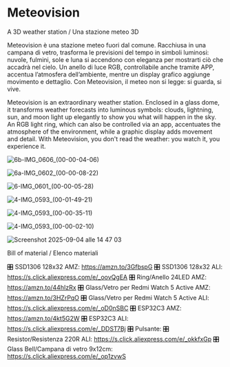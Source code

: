 # Meteovision
A 3D weather station / Una stazione meteo 3D

Meteovision è una stazione meteo fuori dal comune.
Racchiusa in una campana di vetro, trasforma le previsioni del tempo in simboli luminosi: nuvole, fulmini, sole e luna si accendono con eleganza per mostrarti ciò che accadrà nel cielo.
Un anello di luce RGB, controllabile anche tramite APP, accentua l’atmosfera dell’ambiente, mentre un display grafico aggiunge movimento e dettaglio.
Con Meteovision, il meteo non si legge: si guarda, si vive.

Meteovision is an extraordinary weather station.
Enclosed in a glass dome, it transforms weather forecasts into luminous symbols: clouds, lightning, sun, and moon light up elegantly to show you what will happen in the sky.
An RGB light ring, which can also be controlled via an app, accentuates the atmosphere of the environment, while a graphic display adds movement and detail.
With Meteovision, you don't read the weather: you watch it, you experience it.

![6b-IMG_0606_(00-00-04-06)](https://github.com/user-attachments/assets/794eafb1-4a3d-442d-bc7a-994e5ea5aa42)

![6a-IMG_0602_(00-00-08-22)](https://github.com/user-attachments/assets/2814e713-6e87-4a28-b374-37a3f19fbee4)

![6-IMG_0601_(00-00-05-28)](https://github.com/user-attachments/assets/b3b621fd-aabd-4816-b654-f3bb1c24875e)

![4-IMG_0593_(00-01-49-21)](https://github.com/user-attachments/assets/695c1694-8672-4bd6-a8a3-1ebcbb4f860c)

![4-IMG_0593_(00-00-35-11)](https://github.com/user-attachments/assets/3950c57c-48f3-44b8-a08d-137d5b43ed77)

![4-IMG_0593_(00-00-02-10)](https://github.com/user-attachments/assets/8f880b22-6737-461a-8942-5eb78223a719)


![Screenshot 2025-09-04 alle 14 47 03](https://github.com/user-attachments/assets/4172a581-de25-43ad-9f5f-65e12c766d1f)


Bill of material / Elenco materiali

🎛️ SSD1306 128x32 AMZ: https://amzn.to/3GfbspG
🎛️ SSD1306 128x32 ALI: https://s.click.aliexpress.com/e/_oovQgEA
🎛️ Ring/Anello 24LED AMZ: https://amzn.to/44hIzRx
🎛️ Glass/Vetro per Redmi Watch 5 Active AMZ: https://amzn.to/3HZrPqO
🎛️ Glass/Vetro per Redmi Watch 5 Active ALI: https://s.click.aliexpress.com/e/_oD0nSBC
🎛️ ESP32C3 AMZ: https://amzn.to/4kt5G2W
🎛️ ESP32C3 ALI: https://s.click.aliexpress.com/e/_DDST7Bj
🎛️ Pulsante: 
🎛️ Resistor/Resistenza 220R ALI: https://s.click.aliexpress.com/e/_okkfxGp
🎛️ Glass Bell/Campana di vetro 9x12cm: https://s.click.aliexpress.com/e/_op1zvwS

